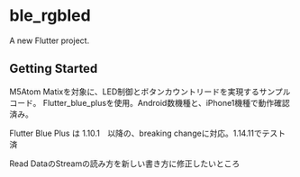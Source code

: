# ble_rgbled

A new Flutter project.

## Getting Started


M5Atom Matixを対象に、LED制御とボタンカウントリードを実現するサンプルコード。
Flutter_blue_plusを使用。Android数機種と、iPhone1機種で動作確認済み。

Flutter Blue Plus は 1.10.1　以降の、breaking changeに対応。1.14.11でテスト済

Read DataのStreamの読み方を新しい書き方に修正したいところ




